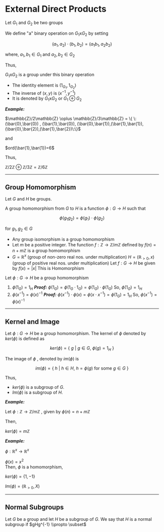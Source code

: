 # External Direct Products

Let $G_{1}$ and $G_{2}$ be two groups 

We define "a" binary operation on $G_{1}$x$G_{2}$ by setting

$$(a_{1},a_{2})\cdot(b_{1},b_{2})=(a_{1}b_{1},a_{2}b_{2})$$

where,   $a_{1},b_{1} \in G_{1}$  and $a_{2} , b_{2} \in G_{2}$

Thus,

$G_{1}$x$G_{2}$  is a group under this binary operation

- The identity element is $(1_{G_{1}},1_{G_{2}})$
- The inverse of $(x,y)$ is $(x^{-1}, y^{-1})$
- It is denoted by $G_{1}$x$G_{2}$  or  $G_{1} \oplus G_{2}$

***Example:***

$\mathbb{Z}/2\mathbb{Z} \oplus \mathbb{Z}/3\mathbb{Z} = \{ \:(\bar{0},\bar{0}) , (\bar{1},\bar{0}), (\bar{0},\bar{1}),(\bar{1},\bar{1}),(\bar{0},\bar{2}),(\bar{1},\bar{2})\:\}$

and

$ord(\bar{1},\bar{1})=6$

Thus,

$\mathbb{Z}/2\mathbb{Z} \oplus \mathbb{Z}/3\mathbb{Z} = \mathbb{Z}/6\mathbb{Z}$

----

## Group Homomorphism

Let $G$ and $H$ be groups.

A group homomorphism from $G$ to $H$ is a function $\phi: G \rightarrow H$  such that

$$
\phi(g_{1}g_{2}) = \phi(g_{1}) \cdot \phi(g_{2})
$$

for $g_{1},g_{2} \in G$

- Any group isomorphism is a group homomorphism
- Let $m$ be a positive integer. The function $f: \mathbb{Z} \rightarrow \mathbb{Z}/m\mathbb{Z}$  defined by $f(n) = n + m\mathbb{Z}$ is a group homomorphism
- $G = \mathbb{R}^{x}$  (group of non-zero real nos. under multiplication)
   $H = (\mathbb{R}_{>0}, x)$  (group of positive real nos. under multiplication)
   Let $f: G \rightarrow H$ be given by $f(x)=|x|$ 
This is Homomorphism

Let $\phi: G \rightarrow H$  be a group homomorphism

1. $\phi(1_{G}) = 1_{H}$
   ***Proof:***
   $\phi(1_{G}) = \phi(1_{G}\cdot {1}_{G}) = \phi(1_{G}) \cdot \phi(1_{G})$
   So, $\phi(1_{G}) = 1_{H}$
2. $\phi(x^{-1}) = \phi(x)^{-1}$
   ***Proof:***
   $\phi(x^{-1}) \cdot \phi(x) = \phi(x \cdot x^{-1}) = \phi(1_{G})=1_{H}$
   So, $\phi(x^{-1}) = \phi(x)^{-1}$

----

## Kernel and Image

Let $\phi: G \rightarrow H$   be a group homomorphism. The kernel of $\phi$ denoted by $ker(\phi)$ is defined as

$$
ker(\phi) = \{\: g \: | \: g \in G ,\:\phi(g) = 1_{H} \: \}
$$

The  image of $\phi$ , denoted by $im(\phi)$ is 

$$
im(\phi) = \{ \: h \: | \: h \in H, \: h= \phi(g) \text{ for some  } g \in G \: \}
$$

Thus,

- $ker(\phi)$ is a subgroup of $G$.
- $Im(\phi)$ is a subgroup of $H$.

***Example:***

Let $\phi: \mathbb{Z} \rightarrow \mathbb{Z}/m\mathbb{Z}$  , given by  $\phi(n) = n +m\mathbb{Z}$

Then,

$ker(\phi)=m\mathbb{Z}$

***Example:***

$\phi: \mathbb{R}^{x} \rightarrow \mathbb{R}^{x}$

$\phi(x)=x^{2}$  
Then, $\phi$ is a homomorphism, 

$ker(\phi)= \{ 1,-1\}$

$Im(\phi)=(\mathbb{R}_{>0},X)$

------------
## Normal Subgroups
Let $G$ be a group and let $H$ be a subgroup of $G$. We say that $H$ is a normal subgroup if $gHg^{-1} \\propto \subset$